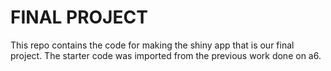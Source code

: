 # FINAL PROJECT
This repo contains the code for making the shiny app that is our final project. The starter code was
imported from the previous work done on a6.
